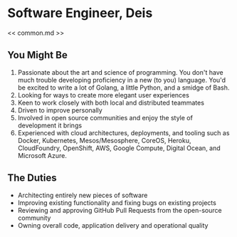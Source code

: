 # Software Engineer, Deis

<< common.md >>

## You Might Be

1. Passionate about the art and science of programming. You don't have much trouble developing proficiency in a new (to you) language. You'd be excited to write a lot of Golang, a little Python, and a smidge of Bash.
2. Looking for ways to create more elegant user experiences
3. Keen to work closely with both local and distributed teammates
4. Driven to improve personally
5. Involved in open source communities and enjoy the style of development it brings
6. Experienced with cloud architectures, deployments, and tooling such as Docker, Kubernetes, Mesos/Mesosphere, CoreOS, Heroku, CloudFoundry, OpenShift, AWS, Google Compute, Digital Ocean, and Microsoft Azure.

## The Duties

- Architecting entirely new pieces of software
- Improving existing functionality and fixing bugs on existing projects
- Reviewing and approving GitHub Pull Requests from the open-source community
- Owning overall code, application delivery and operational quality
